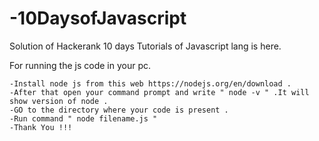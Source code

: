 # -10DaysofJavascript
 Solution of Hackerank 10 days Tutorials of Javascript lang is here.
 
 For running the js code in your pc.
    
    -Install node js from this web https://nodejs.org/en/download .
    -After that open your command prompt and write " node -v " .It will show version of node .
    -GO to the directory where your code is present .
    -Run command " node filename.js " 
    -Thank You !!!
